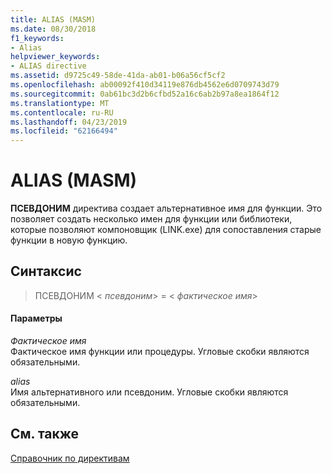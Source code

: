 ```yaml
---
title: ALIAS (MASM)
ms.date: 08/30/2018
f1_keywords:
- Alias
helpviewer_keywords:
- ALIAS directive
ms.assetid: d9725c49-58de-41da-ab01-b06a56cf5cf2
ms.openlocfilehash: ab00092f410d34119e876db4562e6d0709743d79
ms.sourcegitcommit: 0ab61bc3d2b6cfbd52a16c6ab2b97a8ea1864f12
ms.translationtype: MT
ms.contentlocale: ru-RU
ms.lasthandoff: 04/23/2019
ms.locfileid: "62166494"
---
```

# <a name="alias-masm"></a>ALIAS (MASM)

**ПСЕВДОНИМ** директива создает альтернативное имя для функции.  Это позволяет создать несколько имен для функции или библиотеки, которые позволяют компоновщик (LINK.exe) для сопоставления старые функции в новую функцию.

## <a name="syntax"></a>Синтаксис

> ПСЕВДОНИМ \< *псевдоним*> = \< *фактическое имя*>

#### <a name="parameters"></a>Параметры

*Фактическое имя*<br/>
Фактическое имя функции или процедуры.  Угловые скобки являются обязательными.

*alias*<br/>
Имя альтернативного или псевдоним.  Угловые скобки являются обязательными.

## <a name="see-also"></a>См. также

[Справочник по директивам](../../assembler/masm/directives-reference.md)<br/>